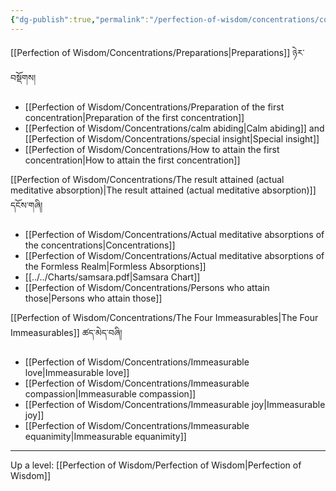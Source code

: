 ```yaml
---
{"dg-publish":true,"permalink":"/perfection-of-wisdom/concentrations/concentrations/"}
---
```


[[Perfection of Wisdom/Concentrations/Preparations\|Preparations]] ཉེར་བསྡོགས།
- [[Perfection of Wisdom/Concentrations/Preparation of the first concentration\|Preparation of the first concentration]]
- [[Perfection of Wisdom/Concentrations/calm abiding\|Calm abiding]] and [[Perfection of Wisdom/Concentrations/special insight\|Special insight]]
- [[Perfection of Wisdom/Concentrations/How to attain the first concentration\|How to attain the first concentration]]

[[Perfection of Wisdom/Concentrations/The result attained (actual meditative absorption)\|The result attained (actual meditative absorption)]] དངོས་གཞི།
- [[Perfection of Wisdom/Concentrations/Actual meditative absorptions of the concentrations\|Concentrations]]
- [[Perfection of Wisdom/Concentrations/Actual meditative absorptions of the Formless Realm\|Formless Absorptions]]
- [[../../Charts/samsara.pdf|Samsara Chart]]
- [[Perfection of Wisdom/Concentrations/Persons who attain those\|Persons who attain those]]

[[Perfection of Wisdom/Concentrations/The Four Immeasurables\|The Four Immeasurables]] ཚད་མེད་བཞི།
- [[Perfection of Wisdom/Concentrations/Immeasurable love\|Immeasurable love]]
- [[Perfection of Wisdom/Concentrations/Immeasurable compassion\|Immeasurable compassion]]
- [[Perfection of Wisdom/Concentrations/Immeasurable joy\|Immeasurable joy]]
- [[Perfection of Wisdom/Concentrations/Immeasurable equanimity\|Immeasurable equanimity]]


---
Up a level: [[Perfection of Wisdom/Perfection of Wisdom\|Perfection of Wisdom]]